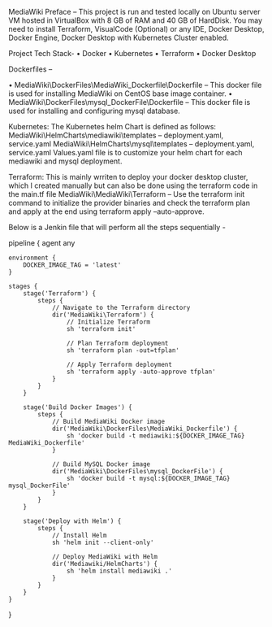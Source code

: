 MediaWiki
Preface – This project is run and tested locally on Ubuntu server VM hosted in VirtualBox with 8 GB of RAM and 40 GB of HardDisk. You may need to install Terraform, VisualCode (Optional) or any IDE, Docker Desktop, Docker Engine, Docker Desktop with Kubernetes Cluster enabled.

Project Tech Stack- 
•	Docker
•	Kubernetes
•	Terraform
•	Docker Desktop

Dockerfiles – 

•	MediaWiki\DockerFiles\MediaWiki_Dockerfile\Dockerfile – This docker file is used for installing MediaWiki on CentOS base image container.
•	MediaWiki\DockerFiles\mysql_DockerFile\Dockerfile – This docker file is used for installing and configuring mysql database.
 
 

Kubernetes:
The Kubernetes helm Chart is defined as follows: 
MediaWiki\HelmCharts\mediawiki\templates – deployment.yaml, service.yaml
MediaWiki\HelmCharts\mysql\templates – deployment.yaml, service.yaml
Values.yaml file is to customize your helm chart for each mediawiki and mysql deployment.
 
 
 Terraform: 
This is mainly wrriten to deploy your docker desktop cluster, which I created manually but can also be done using the terraform code in the main.tf file
MediaWiki\MediaWiki\Terraform – Use the terraform init command to initialize the provider binaries and check the terraform plan and apply at the end using terraform apply –auto-approve.

Below is a Jenkin file that will perform all the steps sequentially - 


pipeline {
    agent any
    
    environment {
        DOCKER_IMAGE_TAG = 'latest'
    }
    
    stages {
        stage('Terraform') {
            steps {
                // Navigate to the Terraform directory
                dir('MediaWiki\Terraform') {
                    // Initialize Terraform
                    sh 'terraform init'
                    
                    // Plan Terraform deployment
                    sh 'terraform plan -out=tfplan'
                    
                    // Apply Terraform deployment
                    sh 'terraform apply -auto-approve tfplan'
                }
            }
        }
        
        stage('Build Docker Images') {
            steps {
                // Build MediaWiki Docker image
                dir('MediaWiki\DockerFiles\MediaWiki_Dockerfile') {
                    sh 'docker build -t mediawiki:${DOCKER_IMAGE_TAG} MediaWiki_Dockerfile'
                }
                
                // Build MySQL Docker image
                dir('MediaWiki\DockerFiles\mysql_DockerFile') {
                    sh 'docker build -t mysql:${DOCKER_IMAGE_TAG} mysql_DockerFile'
                }
            }
        }
        
        stage('Deploy with Helm') {
            steps {
                // Install Helm
                sh 'helm init --client-only'
                
                // Deploy MediaWiki with Helm
                dir('Mediawiki/HelmCharts') {
                    sh 'helm install mediawiki .'
                }
            }
        }
    }
}



